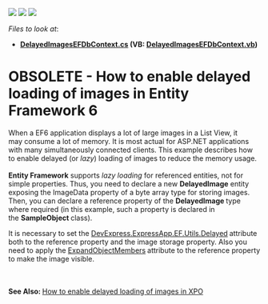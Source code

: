 <!-- default badges list -->
![](https://img.shields.io/endpoint?url=https://codecentral.devexpress.com/api/v1/VersionRange/128589918/14.2.3%2B)
[![](https://img.shields.io/badge/Open_in_DevExpress_Support_Center-FF7200?style=flat-square&logo=DevExpress&logoColor=white)](https://supportcenter.devexpress.com/ticket/details/T161987)
[![](https://img.shields.io/badge/📖_How_to_use_DevExpress_Examples-e9f6fc?style=flat-square)](https://docs.devexpress.com/GeneralInformation/403183)
<!-- default badges end -->
<!-- default file list -->
*Files to look at*:

* **[DelayedImagesEFDbContext.cs](./CS/DelayedImagesEF.Module/BusinessObjects/DelayedImagesEFDbContext.cs) (VB: [DelayedImagesEFDbContext.vb](./VB/DelayedImagesEF.Module/BusinessObjects/DelayedImagesEFDbContext.vb))**
<!-- default file list end -->
# OBSOLETE - How to enable delayed loading of images in Entity Framework 6


<p>When a EF6 application displays a lot of large images in a List View, it may consume a lot of memory. It is most actual for ASP.NET applications with many simultaneously connected clients. This example describes how to enable delayed (or <em>lazy</em>) loading of images to reduce the memory usage.<br /><br /><strong>Entity Framework</strong> supports <em>lazy loading </em>for referenced entities, not for simple properties. Thus, you need to declare a new <strong>DelayedImage</strong> entity exposing the ImageData property of a byte array type for storing images. Then, you can declare a reference property of the <strong>DelayedImage </strong>type where required (in this example, such a property is declared in the <strong>SampleObject </strong>class). </p>
<p>It is necessary to set the <a href="http://help.devexpress.com/#Xaf/clsDevExpressExpressAppEFUtilsDelayedAttributetopic">DevExpress.ExpressApp.EF.Utils.Delayed</a><strong> </strong>attribute both to the reference property and the image storage property. Also you need to apply the <a href="http://help.devexpress.com/#Xaf/DevExpressPersistentBaseExpandObjectMembersEnumtopic">ExpandObjectMembers</a><strong> </strong>attribute to the reference property to make the image visible.</p>
<p><br /><br /><strong>See Also: </strong><a href="https://www.devexpress.com/Support/Center/p/T162404">How to enable delayed loading of images in XPO</a></p>

<br/>


